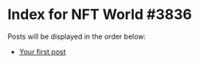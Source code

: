 # Index for NFT World #3836
Posts will be displayed in the order below:

- [Your first post](./001-first.md)

